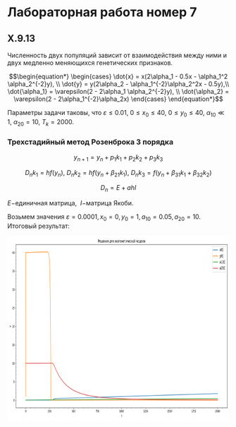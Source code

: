# Лабораторная работа номер 7
## X.9.13
Численность двух популяций зависит от взаимодействия между ними и двух медленно меняющихся генетических признаков.

$$\begin{equation*} 
    \begin{cases}
        \dot{x} = x(2\alpha_1 - 0.5x - \alpha_1^2 \alpha_2^{-2}y), \\
        \dot{y} = y(2\alpha_2 - \alpha_1^{-2}\alpha_2^2x - 0.5y),\\
        \dot{\alpha_1} = \varepsilon(2 - 2\alpha_1 \alpha_2^{-2}y), \\
        \dot{\alpha_2} = \varepsilon(2 - 2\alpha_1^{-2}\alpha_2x)
    \end{cases}
\end{equation*}$$

Параметры задачи таковы, что $\varepsilon \leq 0.01,~ 0 \leq x_0 \leq 40,~ 0 \leq y_0 \leq 40,~ \alpha_{10} \ll 1,~ \alpha_{20} = 10,~ T_k = 2000$.

### Трехстадийный метод Розенброка 3 порядка

$$ y_{n+1} = y_n + p_1k_1 + p_2k_2 + p_3k_3 $$

$$ D_nk_1 = hf(y_n),~ D_nk_2 = hf(y_n + \beta_{21}k_1),~ D_nk_3 = f(y_n + \beta_{31}k_1 + \beta_{32}k_2) $$

$$ D_n = E + ahI $$

$E -$единичная матрица, $~I -$матрица Якоби.

Возьмем значения $\varepsilon  = 0.0001, x_0 = 0, y_0  = 1, a_{10} = 0.05,a_{20} = 10$. Итоговый результат:
<p align="center">
    <img src = "./images/solve.png" width = "900" height = "420" align = "center"/>
</p>